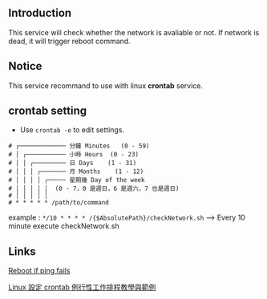 ## Introduction
This service will check whether the network is avaliable or not.
If network is dead, it will trigger reboot command.

## Notice
This service recommand to use with linux **crontab** service.


## crontab setting

* Use ```crontab -e``` to edit settings.

```shell=
# ┌───────────── 分鐘 Minutes   (0 - 59)
# │ ┌─────────── 小時 Hours  (0 - 23)
# │ │ ┌───────── 日 Days    (1 - 31)
# │ │ │ ┌─────── 月 Months    (1 - 12)
# │ │ │ │ ┌───── 星期幾 Day of the week 
# │ │ │ │ │	 (0 - 7，0 是週日，6 是週六，7 也是週日)
# │ │ │ │ │	 
# * * * * * /path/to/command
```

example : 
```*/10 * * * * /{$AbsolutePath}/checkNetwork.sh```
--> Every 10 minute execute checkNetwork.sh


## Links
[Reboot if ping fails](https://community.spiceworks.com/topic/457945-reboot-if-ping-fails)

[Linux 設定 crontab 例行性工作排程教學與範例](https://blog.gtwang.org/linux/linux-crontab-cron-job-tutorial-and-examples/)
